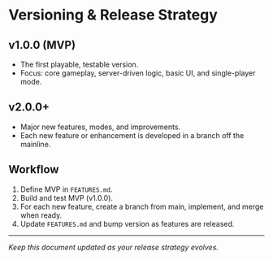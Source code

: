 # Versioning & Release Strategy

## v1.0.0 (MVP)
- The first playable, testable version.
- Focus: core gameplay, server-driven logic, basic UI, and single-player mode.

## v2.0.0+
- Major new features, modes, and improvements.
- Each new feature or enhancement is developed in a branch off the mainline.

## Workflow
1. Define MVP in `FEATURES.md`.
2. Build and test MVP (v1.0.0).
3. For each new feature, create a branch from main, implement, and merge when ready.
4. Update `FEATURES.md` and bump version as features are released.

---

*Keep this document updated as your release strategy evolves.*